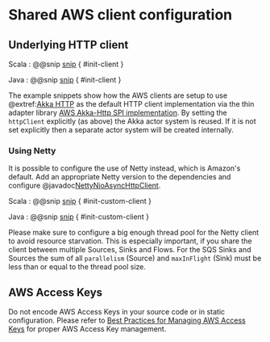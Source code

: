 # Shared AWS client configuration

## Underlying HTTP client

Scala
: @@snip [snip](/sqs/src/test/scala/akka/stream/alpakka/sqs/scaladsl/DefaultTestContext.scala) { #init-client }

Java
: @@snip [snip](/sqs/src/test/java/akka/stream/alpakka/sqs/javadsl/BaseSqsTest.java) { #init-client }

The example snippets show how the AWS clients are setup to use @extref:[Akka HTTP](akka-http:) as the default HTTP client implementation via the thin adapter library [AWS Akka-Http SPI implementation](https://github.com/matsluni/aws-spi-akka-http). By setting the `httpClient` explicitly (as above) the Akka actor system is reused.  If it is not set explicitly then a separate actor system will be created internally.


### Using Netty

It is possible to configure the use of Netty instead, which is Amazon's default. Add an appropriate Netty version to the dependencies and configure @javadoc[NettyNioAsyncHttpClient](software.amazon.awssdk.http.nio.netty.NettyNioAsyncHttpClient).

Scala
: @@snip [snip](/sqs/src/test/scala/docs/scaladsl/SqsSourceSpec.scala) { #init-custom-client }

Java
: @@snip [snip](/sqs/src/test/java/docs/javadsl/SqsSourceTest.java) { #init-custom-client }

Please make sure to configure a big enough thread pool for the Netty client to avoid resource starvation. This is especially important,
if you share the client between multiple Sources, Sinks and Flows. For the SQS Sinks and Sources the sum of all
`parallelism` (Source) and `maxInFlight` (Sink) must be less than or equal to the thread pool size.

## AWS Access Keys

Do not encode AWS Access Keys in your source code or in static configuration. Please refer to [Best Practices for Managing AWS Access Keys](https://docs.aws.amazon.com/general/latest/gr/aws-access-keys-best-practices.html) for proper AWS Access Key management.
